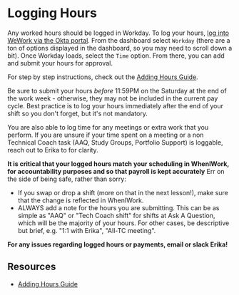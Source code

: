 # Logging Hours

Any worked hours should be logged in Workday. To log your hours, [log into WeWork via the Okta portal](https://we.okta.com/). From the dashboard select `Workday` (there are a ton of options displayed in the dashboard, so you may need to scroll down a bit). Once Workday loads, select the `Time` option. From there, you can add and submit your hours for approval.

For step by step instructions, check out the [Adding Hours Guide](https://github.com/flatiron-labs/technical-coach-resources/blob/master/submitting-hours/add_hours_guide.md).

Be sure to submit your hours *before* 11:59PM on the Saturday at the end of the work week - otherwise, they may not be included in the current pay cycle. Best practice is to log your hours immediately after the end of your shift so you don't forget, but it's not mandatory.

You are also able to log time for any meetings or extra work that you perform. If you are unsure if your time spent on a meeting or a non Technical Coach task (AAQ, Study Groups, Portfolio Support) is loggable, reach out to Erika to for clarity.

__It is **critical** that your logged hours match your scheduling in WhenIWork, for accountability purposes and so that payroll is kept accurately__ Err on the side of being safe, rather than sorry:

- If you swap or drop a shift (more on that in the next lesson!), make sure that the change is reflected in WhenIWork.
- ALWAYS add a note for the hours you are submitting. This can be as simple as "AAQ" or "Tech Coach shift" for shifts at Ask A Question, which will be the majority of your hours. For other cases, be descriptive but brief, e.g. "1:1 with Erika", "All-TC meeting".

**For any issues regarding logged hours or payments, email or slack Erika!**

## Resources

* [Adding Hours Guide](https://github.com/flatiron-labs/technical-coach-resources/blob/master/submitting-hours/add_hours_guide.md)
